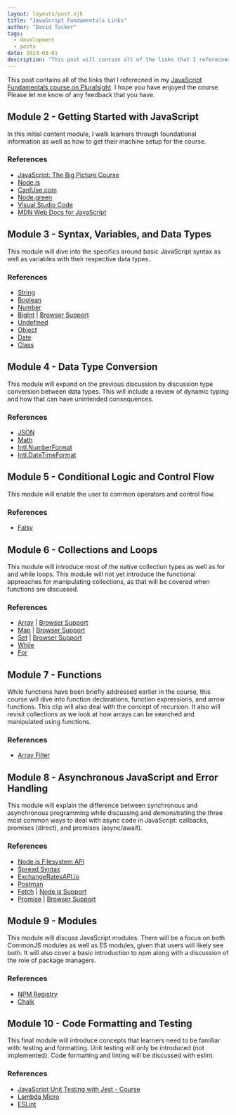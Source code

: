 ```yaml
---
layout: layouts/post.njk
title: "JavaScript Fundamentals Links"
author: "David Tucker"
tags:
  - development
  - posts
date: 2023-03-01
description: "This post will contain all of the links that I referecned in my JavaScript Fundamentals course on Pluralsight."
---
```


This post contains all of the links that I referecned in my [JavaScript Fundamentals course on Pluralsight](https://app.pluralsight.com/library/courses/fundamentals-javascript/table-of-contents). I hope you have enjoyed the course.  Please let me know of any feedback that you have.

## Module 2 - Getting Started with JavaScript

In this initial content module, I walk learners through foundational information as well as how to get their machine setup for the course.

### References

* [JavaScript: The Big Picture Course](https://app.pluralsight.com/library/courses/javascript-big-picture/table-of-contents)
* [Node.js](https://nodejs.org/)
* [CanIUse.com](https://caniuse.com)
* [Node.green](https://node.green) 
* [Visual Studio Code](https://code.visualstudio.com)
* [MDN Web Docs for JavaScript](https://tuck.cc/mdnjs)

## Module 3 - Syntax, Variables, and Data Types

This module will dive into the specifics around basic JavaScript syntax as well as variables with their respective data types.

### References

* [String](https://tuck.cc/js-string)
* [Boolean](https://tuck.cc/mdn-bool)
* [Number](https://tuck.cc/mdn-num)
* [BigInt](https://tuck.cc/mdn-bigint) | [Browser Support](https://caniuse.com/?search=BigInt)
* [Undefined](https://tuck.cc/mdn-undef)
* [Object](https://tuck.cc/mdn-object)
* [Date](https://tuck.cc/mdn-date)
* [Class](https://tuck.cc/mdn-class)

## Module 4 - Data Type Conversion

This module will expand on the previous discussion by discussion type conversion between data types.  This will include a review of dynamic typing and how that can have unintended consequences.

### References

* [JSON](https://tuck.cc/mdn-json)
* [Math](https://tuck.cc/mdn-math)
* [Intl.NumberFormat](https://tuck.cc/mdn-inf)
* [Intl.DateTimeFormat](https://tuck.cc/mdn-dtfc)

## Module 5 - Conditional Logic and Control Flow

This module will enable the user to common operators and control flow.

### References

* [Falsy](https://tuck.cc/mdn-falsy)

## Module 6 - Collections and Loops

This module will introduce most of the native collection types as well as for and while loops. This module will not yet introduce the functional approaches for manipulating collections, as that will be covered when functions are discussed.

### References

* [Array](https://tuck.cc/mdn-array) | [Browser Support](https://caniuse.com/?search=Array)
* [Map](https://tuck.cc/mdn-map) | [Browser Support](https://caniuse.com/?search=Map)
* [Set](https://tuck.cc/mdn-set) | [Browser Support](https://caniuse.com/?search=Set)
* [While](https://tuck.cc/mdn-while)
* [For](https://tuck.cc/mdn-for)

## Module 7 - Functions

While functions have been briefly addressed earlier in the course, this course will dive into function declarations, function expressions, and arrow functions. This clip will also deal with the concept of recursion.  It also will revisit collections as we look at how arrays can be searched and manipulated using functions.

### References

* [Array Filter](https://tuck.cc/mdn-filter)

## Module 8 - Asynchronous JavaScript and Error Handling

This module will explain the difference between synchronous and asynchronous programming while discussing and demonstrating the three most common ways to deal with async code in JavaScript: callbacks, promises (direct), and promises (async/await). 

### References

* [Node.js Filesystem API](https://nodejs.org/dist/latest-v18.x/docs/api/fs.html)
* [Spread Syntax](https://tuck.cc/mdn-spread)
* [ExchangeRatesAPI.io](https://tuck.cc/ex-api)
* [Postman](https://www.postman.com/)
* [Fetch](https://tuck.cc/mdn-fetch) | [Node.js Support](https://nodejs.org/dist/latest-v18.x/docs/api/globals.html#fetch)
* [Promise](https://tuck.cc/mdn-promise) | [Browser Support](https://caniuse.com/?search=Promise)

## Module 9 - Modules

This module will discuss JavaScript modules.  There will be a focus on both CommonJS modules as well as ES modules, given that users will likely see both. It will also cover a basic introduction to npm along with a discussion of the role of package managers.

### References

* [NPM Registry](https://npmjs.com)
* [Chalk](https://npmjs.com/package/chalk)

## Module 10 - Code Formatting and Testing

This final module will introduce concepts that learners need to be familiar with: testing and formatting. Unit testing will only be introduced (not implemented). Code formatting and linting will be discussed with eslint.

### References

* [JavaScript Unit Testing with Jest - Course](https://app.pluralsight.com/library/courses/javascript-unit-testing-jest/table-of-contents)
* [Lambda Micro](https://tuck.cc/lmicro)
* [ESLint](https://eslint.org/)
